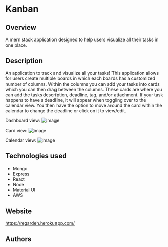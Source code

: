 # Kanban

## Overview

A mern stack application designed to help users visualize all their tasks in one place.

## Description

An application to track and visualize all your tasks! This application allows for users create multiple boards in which each boards has a customized number of columns. Within the columns you can add your tasks into cards which you can then drag between the columns. These cards are where you can add the tasks description, deadline, tag, and/or attachment. If your task happens to have a deadline, it will appear when toggling over to the calendar view. You then have the option to move around the card within the calendar to change the deadline or click on it to view/edit.

Dashboard view:
![image](https://user-images.githubusercontent.com/37638884/77557696-6f4ec280-6e90-11ea-9608-e221f26d7d66.png)

Card view:
![image](https://user-images.githubusercontent.com/37638884/77557549-43cbd800-6e90-11ea-9c54-b40b9a51896d.png)

Calendar view:
![image](https://user-images.githubusercontent.com/37638884/77557720-77a6fd80-6e90-11ea-9a83-5a08d99a04fe.png)


## Technologies used

* Mongo
* Express
* React
* Node
* Material UI
* AWS

## Website

https://regardeh.herokuapp.com/

## Authors



